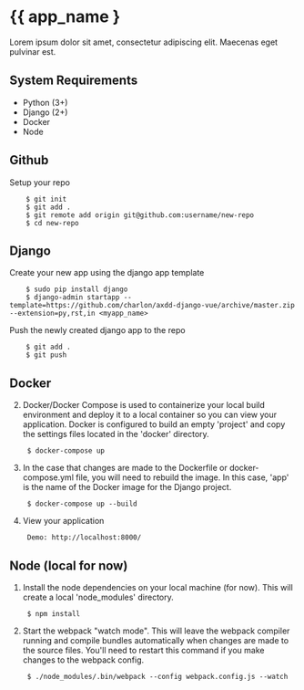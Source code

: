 
# {{ app_name }
Lorem ipsum dolor sit amet, consectetur adipiscing elit. Maecenas eget pulvinar est.

System Requirements
-------------------
* Python (3+)
* Django (2+)
* Docker
* Node

Github
------

Setup your repo

        $ git init
        $ git add .
        $ git remote add origin git@github.com:username/new-repo
        $ cd new-repo

Django
------

Create your new app using the django app template

        $ sudo pip install django
        $ django-admin startapp --template=https://github.com/charlon/axdd-django-vue/archive/master.zip --extension=py,rst,in <myapp_name>

Push the newly created django app to the repo

        $ git add .
        $ git push

Docker
------

2. Docker/Docker Compose is used to containerize your local build environment
    and deploy it to a local container so you can view your application. Docker
    is configured to build an empty 'project' and copy the settings files located
    in the 'docker' directory.

        $ docker-compose up

3. In the case that changes are made to the Dockerfile or docker-compose.yml file,
    you will need to rebuild the image. In this case, 'app' is the name of the
    Docker image for the Django project.

        $ docker-compose up --build

4. View your application

        Demo: http://localhost:8000/

Node (local for now)
------------

1. Install the node dependencies on your local machine (for now). This will create
   a local 'node_modules' directory.

        $ npm install

2. Start the webpack "watch mode". This will leave the webpack compiler running
   and compile bundles automatically when changes are made to the source files.
   You'll need to restart this command if you make changes to the webpack config.

        $ ./node_modules/.bin/webpack --config webpack.config.js --watch

